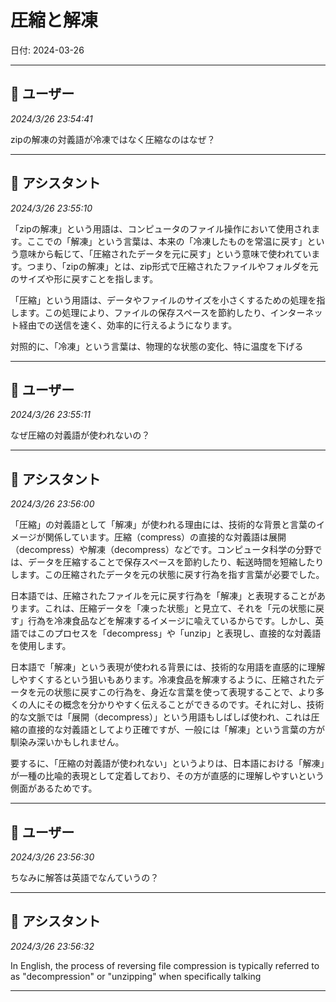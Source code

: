 # 圧縮と解凍

日付: 2024-03-26

---

## 👤 ユーザー
*2024/3/26 23:54:41*

zipの解凍の対義語が冷凍ではなく圧縮なのはなぜ？

---

## 🤖 アシスタント
*2024/3/26 23:55:10*

「zipの解凍」という用語は、コンピュータのファイル操作において使用されます。ここでの「解凍」という言葉は、本来の「冷凍したものを常温に戻す」という意味から転じて、「圧縮されたデータを元に戻す」という意味で使われています。つまり、「zipの解凍」とは、zip形式で圧縮されたファイルやフォルダを元のサイズや形に戻すことを指します。

「圧縮」という用語は、データやファイルのサイズを小さくするための処理を指します。この処理により、ファイルの保存スペースを節約したり、インターネット経由での送信を速く、効率的に行えるようになります。

対照的に、「冷凍」という言葉は、物理的な状態の変化、特に温度を下げる

---

## 👤 ユーザー
*2024/3/26 23:55:11*

なぜ圧縮の対義語が使われないの？

---

## 🤖 アシスタント
*2024/3/26 23:56:00*

「圧縮」の対義語として「解凍」が使われる理由には、技術的な背景と言葉のイメージが関係しています。圧縮（compress）の直接的な対義語は展開（decompress）や解凍（decompress）などです。コンピュータ科学の分野では、データを圧縮することで保存スペースを節約したり、転送時間を短縮したりします。この圧縮されたデータを元の状態に戻す行為を指す言葉が必要でした。

日本語では、圧縮されたファイルを元に戻す行為を「解凍」と表現することがあります。これは、圧縮データを「凍った状態」と見立て、それを「元の状態に戻す」行為を冷凍食品などを解凍するイメージに喩えているからです。しかし、英語ではこのプロセスを「decompress」や「unzip」と表現し、直接的な対義語を使用します。

日本語で「解凍」という表現が使われる背景には、技術的な用語を直感的に理解しやすくするという狙いもあります。冷凍食品を解凍するように、圧縮されたデータを元の状態に戻すこの行為を、身近な言葉を使って表現することで、より多くの人にその概念を分かりやすく伝えることができるのです。それに対し、技術的な文脈では「展開（decompress）」という用語もしばしば使われ、これは圧縮の直接的な対義語としてより正確ですが、一般には「解凍」という言葉の方が馴染み深いかもしれません。

要するに、「圧縮の対義語が使われない」というよりは、日本語における「解凍」が一種の比喩的表現として定着しており、その方が直感的に理解しやすいという側面があるためです。

---

## 👤 ユーザー
*2024/3/26 23:56:30*

ちなみに解答は英語でなんていうの？

---

## 🤖 アシスタント
*2024/3/26 23:56:32*

In English, the process of reversing file compression is typically referred to as "decompression" or "unzipping" when specifically talking

---
